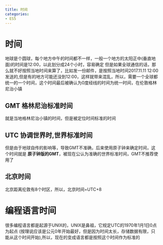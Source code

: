 ```yaml
---
title: 时间
categories: 
- ES5
---
```


# 时间
地球是个圆球，每个地方中午的时间都不一样，一般一个地方的太阳正中(垂直地面)的时间是12:00，以此划分成24个小时，容易确定
但是如果全球通信的话，那么就不好按照当地时间来算了，比如发一份邮件，是按照当地时间2017.11.11 12:00发送的,但是有的地方可能还没到12:00，这样就带来混乱，所以，需要一个全球都统一的一个时间，这个时间最后被确认为0度经线的时间为统一时间，在伦敦格林尼治小镇

## GMT  格林尼治标准时间
就是当地格林尼治小镇的时间，但是被定位时间标准的时间

## UTC 协调世界时,世界标准时间
但是由于地球自传的影响等，导致GMT不准确，后来使用原子钟来确定时间，这个时间就是 **原子钟版的GMT**，被现在公认为准确的世界标准时间，GMT不推荐使用了

## 北京时间
北京距离伦敦有8个时区，所以，北京时间=UTC+8

# 编程语言时间
很多编程语言都是起源于UNIX的，UNIX是鼻祖，它规定UTC的1970年1月1日0点为起点
(按理说应该是公元0年开始最好，但是因为时间太长，存储数据有限，只能从这个时间开始),所以，现在的变成语言都是按照这个时间作为标准的


